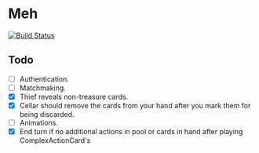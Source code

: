 # Meh

[![Build Status](https://travis-ci.org/nelson54/javaminion.svg?branch=master)](https://travis-ci.org/nelson54/javaminion)

## Todo
- [ ] Authentication.
- [ ] Matchmaking.
- [x] Thief reveals non-treasure cards.
- [x] Cellar should remove the cards from your hand after you mark them for being discarded.
- [ ] Animations.
- [x] End turn if no additional actions in pool or cards in hand after playing ComplexActionCard's
